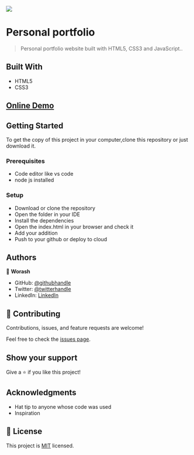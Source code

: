 
![](https://img.shields.io/badge/Microverse-blueviolet)

# Personal portfolio 

> Personal portfolio website built with HTML5, CSS3 and JavaScript..
## Built With

- HTML5 
- CSS3
## [Online Demo ](https://worashf.github.io/personal-portfolio/)


## Getting Started

 To get the copy of this project in your computer,clone this repository or just download it.

### Prerequisites
* Code editor like vs code
* node js installed

### Setup
* Download or clone the repository 
* Open the folder in  your IDE
* Install the dependencies
* Open the index.html in your browser and check it
* Add your addition
* Push to your github or deploy to cloud






## Authors

👤 **Worash**

- GitHub: [@githubhandle](https://github.com/worashf)
- Twitter: [@twitterhandle](https://twitter.com/WorashAboche)
- LinkedIn: [LinkedIn](https://www.linkedin.com/in/worash-abocherugn-a02219154/)


## 🤝 Contributing

Contributions, issues, and feature requests are welcome!

Feel free to check the [issues page](../../issues/).

## Show your support

Give a ⭐️ if you like this project!

## Acknowledgments

- Hat tip to anyone whose code was used
- Inspiration


## 📝 License

This project is [MIT](./MIT.md) licensed.
